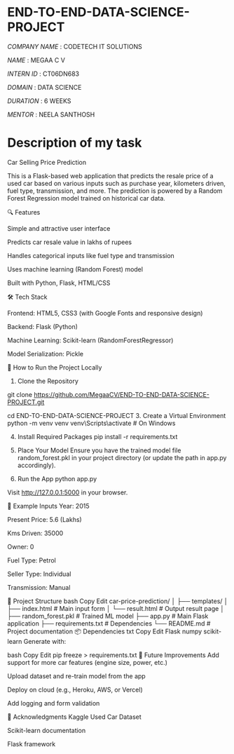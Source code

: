 # END-TO-END-DATA-SCIENCE-PROJECT
*COMPANY NAME* : CODETECH IT SOLUTIONS

*NAME*         : MEGAA C V

*INTERN ID*    : CT06DN683

*DOMAIN*       : DATA SCIENCE

*DURATION*     : 6 WEEKS

*MENTOR*       : NEELA SANTHOSH

# Description of my task

Car Selling Price Prediction

This is a Flask-based web application that predicts the resale price of a used car based on various inputs such as purchase year, kilometers driven, fuel type, transmission, and more. The prediction is powered by a Random Forest Regression model trained on historical car data.

🔍 Features

Simple and attractive user interface

Predicts car resale value in lakhs of rupees

Handles categorical inputs like fuel type and transmission

Uses machine learning (Random Forest) model

Built with Python, Flask, HTML/CSS

🛠️ Tech Stack

Frontend: HTML5, CSS3 (with Google Fonts and responsive design)

Backend: Flask (Python)

Machine Learning: Scikit-learn (RandomForestRegressor)

Model Serialization: Pickle

🚀 How to Run the Project Locally
1. Clone the Repository

git clone https://github.com/MegaaCV/END-TO-END-DATA-SCIENCE-PROJECT.git

cd END-TO-END-DATA-SCIENCE-PROJECT
3. Create a Virtual Environment 
python -m venv venv
venv\Scripts\activate  # On Windows

4. Install Required Packages
pip install -r requirements.txt

5. Place Your Model
Ensure you have the trained model file random_forest.pkl in your project directory (or update the path in app.py accordingly).

6. Run the App
python app.py

Visit http://127.0.0.1:5000 in your browser.

🧪 Example Inputs
Year: 2015

Present Price: 5.6 (Lakhs)

Kms Driven: 35000

Owner: 0

Fuel Type: Petrol

Seller Type: Individual

Transmission: Manual

📁 Project Structure
bash
Copy
Edit
car-price-prediction/
│
├── templates/
│   ├── index.html        # Main input form
│   └── result.html       # Output result page
│
├── random_forest.pkl     # Trained ML model
├── app.py                # Main Flask application
├── requirements.txt      # Dependencies
└── README.md             # Project documentation
📦 Dependencies
txt
Copy
Edit
Flask
numpy
scikit-learn
Generate with:

bash
Copy
Edit
pip freeze > requirements.txt
📌 Future Improvements
Add support for more car features (engine size, power, etc.)

Upload dataset and re-train model from the app

Deploy on cloud (e.g., Heroku, AWS, or Vercel)

Add logging and form validation

🙌 Acknowledgments
Kaggle Used Car Dataset

Scikit-learn documentation

Flask framework
